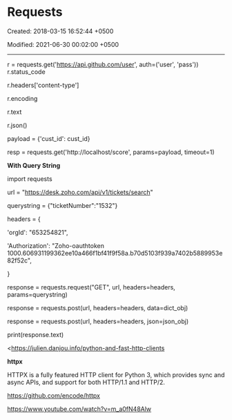 # Requests

Created: 2018-03-15 16:52:44 +0500

Modified: 2021-06-30 00:02:00 +0500

---

r = requests.get('https://api.github.com/user', auth=('user', 'pass'))
r.status_code

r.headers['content-type']

r.encoding

r.text

r.json()



payload = {'cust_id': cust_id}

resp = requests.get('http://localhost/score', params=payload, timeout=1)





**With Query String**

import requests



url = "<https://desk.zoho.com/api/v1/tickets/search>"



querystring = {"ticketNumber":"1532"}



headers = {

'orgId': "653254821",

'Authorization': "Zoho-oauthtoken 1000.606931199362ee10a466f1bf41f9f58a.b70d5103f939a7402b5889953e82f52c",

}



response = requests.request("GET", url, headers=headers, params=querystring)



response = requests.post(url, headers=headers, data=dict_obj)

response = requests.post(url, headers=headers, json=json_obj)



print(response.text)



<https://julien.danjou.info/python-and-fast-http-clients



**httpx**

HTTPX is a fully featured HTTP client for Python 3, which provides sync and async APIs, and support for both HTTP/1.1 and HTTP/2.



<https://github.com/encode/httpx>



<https://www.youtube.com/watch?v=m_a0fN48Alw>
